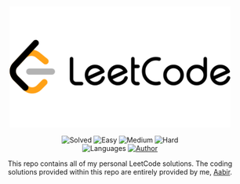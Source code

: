 <div align="center">
<img src="https://github.com/CrutchTheClutch/LeetCode/raw/master/logo.png" width="450" height="auto"/>

![Solved](https://img.shields.io/badge/Solved-12/2262-337ab7.svg?style=flat)
![Easy](https://img.shields.io/badge/Easy-10-5cb85c.svg?style=flat)
![Medium](https://img.shields.io/badge/Medium-2-f0ad4e.svg?style=flat)
![Hard](https://img.shields.io/badge/Hard-0-d9534f.svg?style=flat)
</br>
![Languages](https://img.shields.io/badge/Languages-Java-red.svg?style=flat)
[![Author](https://img.shields.io/badge/Author-Aabir-blue.svg?style=flat)](https://leetcode.com/aabir13/)

This repo contains all of my personal LeetCode solutions. The coding solutions provided within this repo are entirely provided by me, [Aabir](https://leetcode.com/aabir13/).
